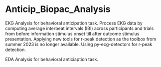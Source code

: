# Anticip_Biopac_Analysis
EKG Analysis for behavioral anticipation task. Process EKG data by computing average interbeat intervals (IBI) across participants and trials from before information stimulus onset till after outcome stimulus presentation. Applying new tools for r-peak detection as the toolbox from summer 2023 is no longer available. Using py-ecg-detectors for r-peak detection.

EDA Analysis for behavioral anticiaption task.

